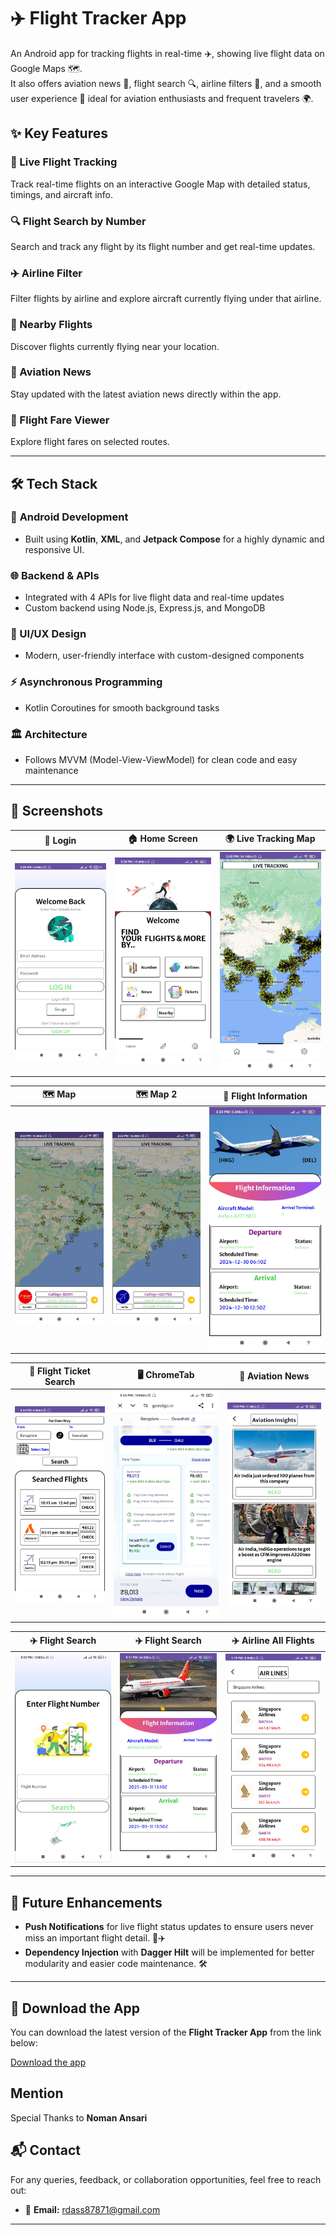 # ✈️ **Flight Tracker App**

An Android app for tracking flights in real-time ✈️, showing live flight data on Google Maps 🗺️.  
It also offers aviation news 📰, flight search 🔍, airline filters 🛫, and a smooth user experience 📱
ideal for aviation enthusiasts and frequent travelers 🌍.

## ✨ **Key Features**


### 📡 Live Flight Tracking  
Track real-time flights on an interactive Google Map with detailed status, timings, and aircraft info.

### 🔍 Flight Search by Number  
Search and track any flight by its flight number and get real-time updates.

### ✈️ Airline Filter  
Filter flights by airline and explore aircraft currently flying under that airline.

### 📍 Nearby Flights  
Discover flights currently flying near your location.

### 📰 Aviation News  
Stay updated with the latest aviation news directly within the app.

### 💼 Flight Fare Viewer  
Explore flight fares on selected routes.

---

## 🛠️ **Tech Stack**

### 📱 **Android Development**
- Built using **Kotlin**, **XML**, and **Jetpack Compose** for a highly dynamic and responsive UI.

### 🌐 Backend & APIs  
- Integrated with 4 APIs for live flight data and real-time updates  
- Custom backend using Node.js, Express.js, and MongoDB  

### 🎨 UI/UX Design  
- Modern, user-friendly interface with custom-designed components  

### ⚡ Asynchronous Programming  
- Kotlin Coroutines for smooth background tasks  

### 🏛️ Architecture  
- Follows MVVM (Model-View-ViewModel) for clean code and easy maintenance

---

## 📸 **Screenshots**

| 🔑 Login              | 🏠 Home Screen       | 🌍 Live Tracking Map |
|----------------------|---------------------|----------------------|
| ![Login](Login.jpg)   | ![Home Screen](Home.jpg) | ![Live Tracking Map](https://raw.githubusercontent.com/rahul31124/Flight-Tracker-App/main/Live%20Tracking%20Map.jpg) |

| 🗺️ Map               | 🗺️ Map 2             | 🛫 Flight Information |
|----------------------|----------------------|----------------------|
| ![Map](Map.jpg)       | ![Map 2](Map2.jpg)    | ![Flight Information](https://raw.githubusercontent.com/rahul31124/Flight-Tracker-App/main/Flight%20Information.jpg) |

| 💸 Flight Ticket Search | 🖥️ ChromeTab       | 📰 Aviation News       |
|------------------------|--------------------|-----------------------|
| ![Flight Ticket Search](https://raw.githubusercontent.com/rahul31124/Flight-Tracker-App/main/Flight%20Ticket%20Search.jpg) | ![ChromeTab](ChromeTab.jpg) | ![Aviation News](https://raw.githubusercontent.com/rahul31124/Flight-Tracker-App/main/Aviation%20News.jpg) |

| ✈️ Flight Search     | ✈️ Flight Search    | ✈️ Airline All Flights    |
|----------------------|----------------------|-----------------------|
| ![Airline Search](https://github.com/rahul31124/Flight-Tracker-App/blob/main/Airline%20search.jpg) | ![Airline Search 2](https://github.com/rahul31124/Flight-Tracker-App/blob/main/Airline%20Search..jpg) | ![Airline Search 3](Airlines2.jpg) |





---

## 🚀 **Future Enhancements**
- **Push Notifications** for live flight status updates to ensure users never miss an important flight detail. 📲✈️
- **Dependency Injection** with **Dagger Hilt** will be implemented for better modularity and easier code maintenance. 🛠️

---

## 🚀 Download the App

You can download the latest version of the **Flight Tracker App** from the link below:

[Download the app](https://drive.google.com/file/d/1wvr1DP262PnzNjUd1bFq0yH2l3gmIhVv/view?usp=drive_link)

## Mention
Special Thanks to **Noman Ansari**



## 📬 **Contact**
For any queries, feedback, or collaboration opportunities, feel free to reach out:

- 📧 **Email:** [rdass87871@gmail.com](mailto:rdass87871@gmail.com)

---
